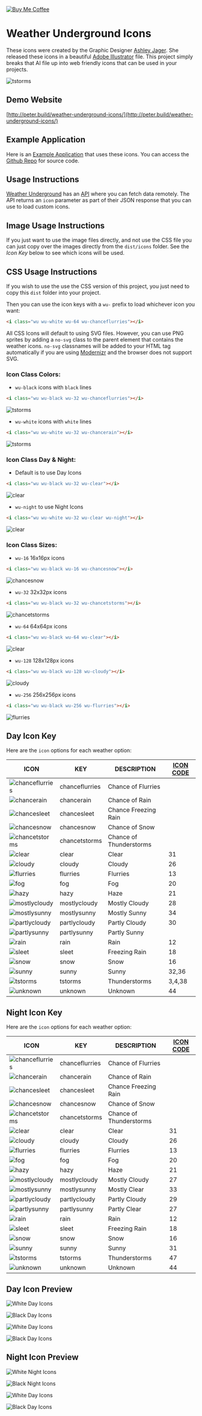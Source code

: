 [![Buy Me Coffee](https://peterschmalfeldt.com/buy-me-coffee.png)](https://www.paypal.me/manifestinteractive)

Weather Underground Icons
======

These icons were created by the Graphic Designer [Ashley Jager](http://www.ajager.com/#/weather-underground/).  She released these icons in a beautiful [Adobe Illustrator](https://dribbble.com/shots/1879422-Weather-Underground-Icons) file. This project simply breaks that AI file up into web friendly icons that can be used in your projects.

![tstorms](dist/icons/black/png/256x256/tstorms.png "tstorms")

Demo Website
---

[http://peter.build/weather-underground-icons/](http://peter.build/weather-underground-icons/)

Example Application
---

Here is an [Example Application](https://peter.build/wu/) that uses these icons.  You can access the [Github Repo](https://github.com/manifestinteractive/weather-underground-app) for source code.

Usage Instructions
---

[Weather Underground](https://www.wunderground.com/) has an [API](https://www.wunderground.com/weather/api/d/docs) where you can fetch data remotely.  The API returns an `icon` parameter as part of their JSON response that you can use to load custom icons.

Image Usage Instructions
---

If you just want to use the image files directly, and not use the CSS file you can just copy over the images directly from the `dist/icons` folder.  See the *Icon Key* below to see which icons will be used.

CSS Usage Instructions
---

If you wish to use the use the CSS version of this project, you just need to copy this `dist` folder into your project.

Then you can use the icon keys with a `wu-` prefix to load whichever icon you want:

```html
<i class="wu wu-white wu-64 wu-chanceflurries"></i>
```

All CSS Icons will default to using SVG files.  However, you can use PNG sprites by adding a `no-svg` class to the parent element that contains the weather icons.  `no-svg` classnames will be added to your HTML tag automatically if you are using [Modernizr](https://modernizr.com/) and the browser does not support SVG.

### Icon Class Colors:

* `wu-black` icons with `black` lines

```html
<i class="wu wu-black wu-32 wu-chanceflurries"></i>
```

![tstorms](dist/icons/black/png/32x32/tstorms.png "tstorms")

* `wu-white` icons with `white` lines

```html
<i class="wu wu-white wu-32 wu-chancerain"></i>
```

![tstorms](dist/icons/white/png/32x32/tstorms.png "tstorms")

### Icon Class Day & Night:

* Default is to use Day Icons

```html
<i class="wu wu-black wu-32 wu-clear"></i>
```

![clear](dist/icons/black/png/32x32/clear.png "clear")

* `wu-night` to use Night Icons

```html
<i class="wu wu-white wu-32 wu-clear wu-night"></i>
```

![clear](dist/icons/white/png/32x32/nt_clear.png "clear")

### Icon Class Sizes:

* `wu-16` 16x16px icons

```html
<i class="wu wu-black wu-16 wu-chancesnow"></i>
```

![chancesnow](dist/icons/black/png/16x16/chancesnow.png "chancesnow")

* `wu-32` 32x32px icons

```html
<i class="wu wu-black wu-32 wu-chancetstorms"></i>
```

![chancetstorms](dist/icons/black/png/32x32/chancetstorms.png "chancetstorms")

* `wu-64` 64x64px icons

```html
<i class="wu wu-black wu-64 wu-clear"></i>
```

![clear](dist/icons/black/png/64x64/clear.png "clear")

* `wu-128` 128x128px icons

```html
<i class="wu wu-black wu-128 wu-cloudy"></i>
```

![cloudy](dist/icons/black/png/128x128/cloudy.png "cloudy")

* `wu-256` 256x256px icons

```html
<i class="wu wu-black wu-256 wu-flurries"></i>
```

![flurries](dist/icons/black/png/256x256/flurries.png "flurries")

Day Icon Key
---

Here are the `icon` options for each weather option:

ICON | KEY | DESCRIPTION | [ICON CODE][1] |
---- | --- | ----------- | -------------- | 
![chanceflurries](dist/icons/black/png/32x32/chanceflurries.png "chanceflurries") | chanceflurries | Chance of Flurries | |
![chancerain](dist/icons/black/png/32x32/chancerain.png "chancerain") | chancerain | Chance of Rain | |
![chancesleet](dist/icons/black/png/32x32/chancesleet.png "chancesleet") | chancesleet | Chance Freezing Rain | |
![chancesnow](dist/icons/black/png/32x32/chancesnow.png "chancesnow") | chancesnow | Chance of Snow | |
![chancetstorms](dist/icons/black/png/32x32/chancetstorms.png "chancetstorms") | chancetstorms | Chance of Thunderstorms | |
![clear](dist/icons/black/png/32x32/clear.png "clear") | clear | Clear | 31 |
![cloudy](dist/icons/black/png/32x32/cloudy.png "cloudy") | cloudy | Cloudy | 26 |
![flurries](dist/icons/black/png/32x32/flurries.png "flurries") | flurries | Flurries | 13 |
![fog](dist/icons/black/png/32x32/fog.png "fog") | fog | Fog | 20 |
![hazy](dist/icons/black/png/32x32/hazy.png "hazy") | hazy | Haze | 21 |
![mostlycloudy](dist/icons/black/png/32x32/mostlycloudy.png "mostlycloudy") | mostlycloudy | Mostly Cloudy | 28 |
![mostlysunny](dist/icons/black/png/32x32/mostlysunny.png "mostlysunny") | mostlysunny | Mostly Sunny | 34 |
![partlycloudy](dist/icons/black/png/32x32/partlycloudy.png "partlycloudy") | partlycloudy | Partly Cloudy | 30 |
![partlysunny](dist/icons/black/png/32x32/partlysunny.png "partlysunny") | partlysunny | Partly Sunny |  |
![rain](dist/icons/black/png/32x32/rain.png "rain") | rain | Rain | 12 |
![sleet](dist/icons/black/png/32x32/sleet.png "sleet") | sleet | Freezing Rain | 18 |
![snow](dist/icons/black/png/32x32/snow.png "snow") | snow | Snow | 16 |
![sunny](dist/icons/black/png/32x32/sunny.png "sunny") | sunny | Sunny | 32,36 |
![tstorms](dist/icons/black/png/32x32/tstorms.png "tstorms") | tstorms | Thunderstorms | 3,4,38 |
![unknown](dist/icons/black/png/32x32/unknown.png "unknown") | unknown | Unknown | 44 |


Night Icon Key
---

Here are the `icon` options for each weather option:

ICON | KEY | DESCRIPTION | [ICON CODE][1] |
---- | --- | ----------- | -------------- | 
![chanceflurries](dist/icons/black/png/32x32/nt_chanceflurries.png "chanceflurries") | chanceflurries | Chance of Flurries
![chancerain](dist/icons/black/png/32x32/nt_chancerain.png "chancerain") | chancerain | Chance of Rain
![chancesleet](dist/icons/black/png/32x32/nt_chancesleet.png "chancesleet") | chancesleet | Chance Freezing Rain
![chancesnow](dist/icons/black/png/32x32/nt_chancesnow.png "chancesnow") | chancesnow | Chance of Snow
![chancetstorms](dist/icons/black/png/32x32/nt_chancetstorms.png "chancetstorms") | chancetstorms | Chance of Thunderstorms
![clear](dist/icons/black/png/32x32/nt_clear.png "clear") | clear | Clear | 31 |
![cloudy](dist/icons/black/png/32x32/nt_cloudy.png "cloudy") | cloudy | Cloudy | 26 |
![flurries](dist/icons/black/png/32x32/nt_flurries.png "flurries") | flurries | Flurries | 13 |
![fog](dist/icons/black/png/32x32/nt_fog.png "fog") | fog | Fog | 20 |
![hazy](dist/icons/black/png/32x32/nt_hazy.png "hazy") | hazy | Haze | 21 |
![mostlycloudy](dist/icons/black/png/32x32/nt_mostlycloudy.png "mostlycloudy") | mostlycloudy | Mostly Cloudy | 27 |
![mostlysunny](dist/icons/black/png/32x32/nt_mostlysunny.png "mostlysunny") | mostlysunny | Mostly Clear | 33 |
![partlycloudy](dist/icons/black/png/32x32/nt_partlycloudy.png "partlycloudy") | partlycloudy | Partly Cloudy | 29 |
![partlysunny](dist/icons/black/png/32x32/nt_partlysunny.png "partlysunny") | partlysunny | Partly Clear | 27 |
![rain](dist/icons/black/png/32x32/nt_rain.png "rain") | rain | Rain | 12 |
![sleet](dist/icons/black/png/32x32/nt_sleet.png "sleet") | sleet | Freezing Rain | 18 |
![snow](dist/icons/black/png/32x32/nt_snow.png "snow") | snow | Snow | 16 |
![sunny](dist/icons/black/png/32x32/nt_sunny.png "sunny") | sunny | Sunny | 31 |
![tstorms](dist/icons/black/png/32x32/nt_tstorms.png "tstorms") | tstorms | Thunderstorms | 47 |
![unknown](dist/icons/black/png/32x32/nt_unknown.png "unknown") | unknown | Unknown | 44 |


Day Icon Preview
---

![White Day Icons](dist/icons/white/icon-preview.png "White Icons")

![Black Day Icons](dist/icons/black/icon-preview.png "Black Icons")

![White Day Icons](dist/icons/solid-white/icon-preview.png "White Icons")

![Black Day Icons](dist/icons/solid-black/icon-preview.png "Black Icons")


Night Icon Preview
---

![White Night Icons](dist/icons/white/icon-preview-nt.png "White Icons")

![Black Night Icons](dist/icons/black/icon-preview-nt.png "Black Icons")

![White Day Icons](dist/icons/solid-white/icon-preview-nt.png "White Icons")

![Black Day Icons](dist/icons/solid-black/icon-preview-nt.png "Black Icons")

[1]: https://docs.google.com/document/d/1qpc4QN3YDpGDGGNYVINh7tfeulcZ4fxPSC5f4KzpR_U/edit
